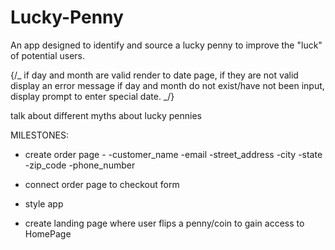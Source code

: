 # Lucky-Penny

An app designed to identify and source a lucky penny to improve the "luck" of potential users.

{/_ if day and month are valid render to date page,
if they are not valid display an error message
if day and month do not exist/have not been input, display prompt to enter special date.
_/}

talk about different myths about lucky pennies

MILESTONES:

- create order page -
  -customer_name
  -email
  -street_address
  -city
  -state
  -zip_code
  -phone_number

- connect order page to checkout form

- style app

- create landing page where user flips a penny/coin to gain access to HomePage
